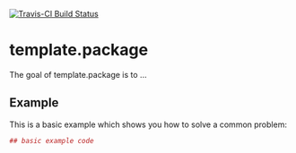 
[![Travis-CI Build Status](https://travis-ci.org/lwjohnst85/template.package.svg?branch=master)](https://travis-ci.org/lwjohnst86/template.package)

<!-- README.md is generated from README.Rmd. Please edit that file -->
template.package
================

The goal of template.package is to ...

Example
-------

This is a basic example which shows you how to solve a common problem:

``` r
## basic example code
```
